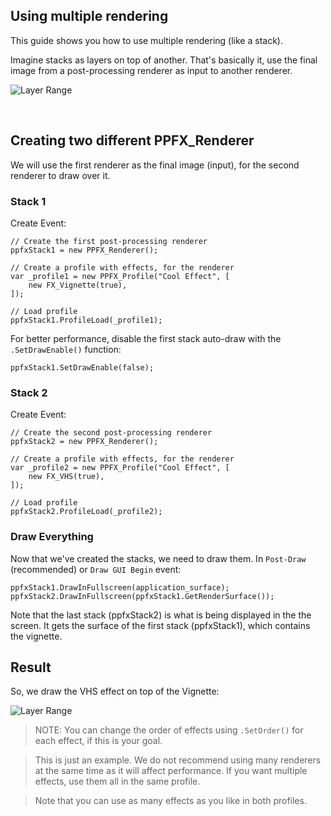 
## Using multiple rendering <!-- {docsify-ignore} -->

This guide shows you how to use multiple rendering (like a stack).

Imagine stacks as layers on top of another. That's basically it, use the final image from a post-processing renderer as input to another renderer.

![Layer Range](/./images/MultipleStacks_0.png)

</br>

## Creating two different PPFX_Renderer <!-- {docsify-ignore} -->

We will use the first renderer as the final image (input), for the second renderer to draw over it.

### Stack 1

Create Event:
```gml
// Create the first post-processing renderer
ppfxStack1 = new PPFX_Renderer();

// Create a profile with effects, for the renderer
var _profile1 = new PPFX_Profile("Cool Effect", [
    new FX_Vignette(true),
]);

// Load profile
ppfxStack1.ProfileLoad(_profile1);
```

For better performance, disable the first stack auto-draw with the `.SetDrawEnable()` function:

```gml
ppfxStack1.SetDrawEnable(false);
```



### Stack 2

Create Event:
```gml
// Create the second post-processing renderer
ppfxStack2 = new PPFX_Renderer();

// Create a profile with effects, for the renderer
var _profile2 = new PPFX_Profile("Cool Effect", [
    new FX_VHS(true),
]);

// Load profile
ppfxStack2.ProfileLoad(_profile2);
```


### Draw Everything

Now that we've created the stacks, we need to draw them.
In `Post-Draw` (recommended) or `Draw GUI Begin` event:

```gml
ppfxStack1.DrawInFullscreen(application_surface);
ppfxStack2.DrawInFullscreen(ppfxStack1.GetRenderSurface());
```

Note that the last stack (ppfxStack2) is what is being displayed in the the screen. It gets the surface of the first stack (ppfxStack1), which contains the vignette.


## Result <!-- {docsify-ignore} -->

So, we draw the VHS effect on top of the Vignette:

![Layer Range](/./images/MultipleStacks_1.gif)

> NOTE: You can change the order of effects using `.SetOrder()` for each effect, if this is your goal.

> This is just an example. We do not recommend using many renderers at the same time as it will affect performance. If you want multiple effects, use them all in the same profile.

> Note that you can use as many effects as you like in both profiles.
